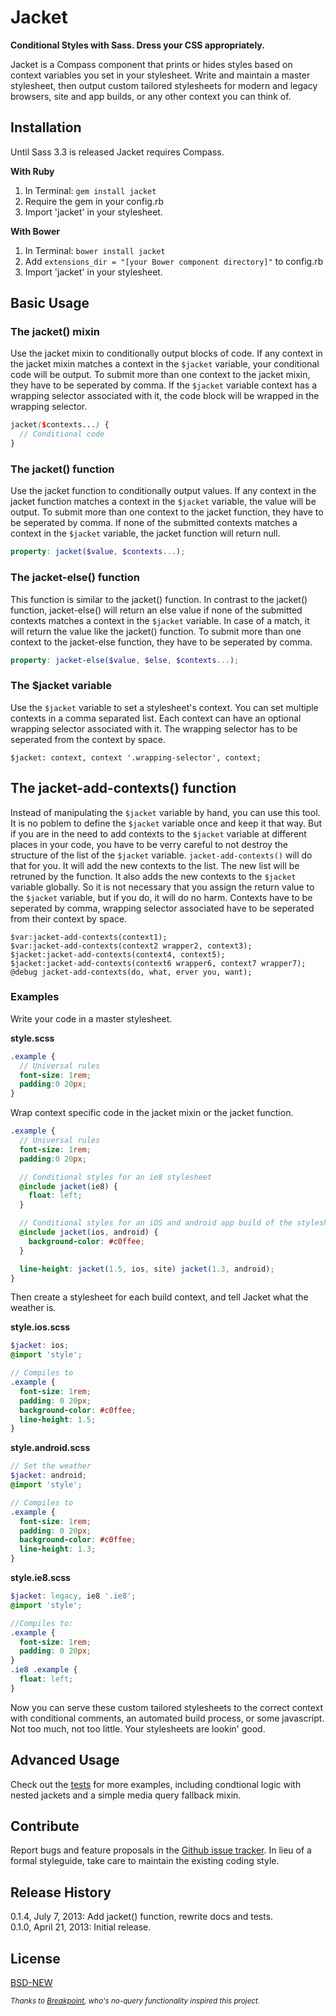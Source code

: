 # Jacket 

**Conditional Styles with Sass. Dress your CSS appropriately.**

Jacket is a Compass component that prints or hides styles based on context variables you set in your stylesheet. Write and maintain a master stylesheet, then output custom tailored stylesheets for modern and legacy browsers, site and app builds, or any other context you can think of.

## Installation

Until Sass 3.3 is released Jacket requires Compass.

**With Ruby**

1. In Terminal: `gem install jacket`
2. Require the gem in your config.rb  
3. Import 'jacket' in your stylesheet.  

**With Bower**

1. In Terminal: `bower install jacket`  
2. Add `extensions_dir = "[your Bower component directory]"` to config.rb  
3. Import 'jacket' in your stylesheet.  

## Basic Usage

### The jacket() mixin

Use the jacket mixin to conditionally output blocks of code. If any context in the jacket mixin matches a context in the `$jacket` variable, your conditional code will be output. To submit more than one context to the jacket mixin, they have to be seperated by comma. If the `$jacket` variable context has a wrapping selector associated with it, the code block will be wrapped in the wrapping selector.

```scss
jacket($contexts...) {
  // Conditional code
}
```

### The jacket() function

Use the jacket function to conditionally output values. If any context in the jacket function matches a context in the `$jacket` variable, the value will be output. To submit more than one context to the jacket function, they have to be seperated by comma. If none of the submitted contexts matches a context in the `$jacket` variable, the jacket function will return null.

```scss
property: jacket($value, $contexts...);
```

### The jacket-else() function

This function is similar to the jacket() function. In contrast to the jacket() function, jacket-else() will return an else value if none of the submitted contexts matches a context in the `$jacket` variable. In case of a match, it will return the value like the jacket() function. To submit more than one context to the jacket-else function, they have to be seperated by comma.

```scss
property: jacket-else($value, $else, $contexts...);
```

### The $jacket variable

Use the `$jacket` variable to set a stylesheet's context. You can set multiple contexts in a comma separated list. Each context can have an optional wrapping selector associated with it. The wrapping selector has to be seperated from the context by space. 

```
$jacket: context, context '.wrapping-selector', context;
```

## The jacket-add-contexts() function

Instead of manipulating the `$jacket` variable by hand, you can use this tool.
It is no poblem to define the `$jacket` variable once and keep it that way. But if you are in the need to add contexts to the `$jacket` variable at different places in your code, you have to be verry careful to not destroy the structure of the list of the `$jacket` variable.
`jacket-add-contexts()` will do that for you. It will add the new contexts to the list. The new list will be retruned by the function. It also adds the new contexts to the `$jacket` variable globally. So it is not necessary that you assign the return value to the `$jacket` variable, but if you do, it will do no harm.
Contexts have to be seperated by comma, wrapping selector associated have to be seperated from their context by space.

```
$var:jacket-add-contexts(context1); 
$var:jacket-add-contexts(context2 wrapper2, context3);     
$jacket:jacket-add-contexts(context4, context5);
$jacket:jacket-add-contexts(context6 wrapper6, context7 wrapper7);
@debug jacket-add-contexts(do, what, erver you, want);  
```

### Examples

Write your code in a master stylesheet.

**style.scss**

```scss
.example {
  // Universal rules
  font-size: 1rem;
  padding:0 20px;
}
```

Wrap context specific code in the jacket mixin or the jacket function.

```scss
.example {
  // Universal rules
  font-size: 1rem;
  padding:0 20px;

  // Conditional styles for an ie8 stylesheet
  @include jacket(ie8) {
    float: left;
  }

  // Conditional styles for an iOS and android app build of the stylesheet
  @include jacket(ios, android) {
    background-color: #c0ffee;
  }

  line-height: jacket(1.5, ios, site) jacket(1.3, android);
}
```

Then create a stylesheet for each build context, and tell Jacket what the weather is.

**style.ios.scss**

```scss
$jacket: ios;
@import 'style';

// Compiles to
.example {
  font-size: 1rem;
  padding: 0 20px;
  background-color: #c0ffee;
  line-height: 1.5;
}
```

**style.android.scss**

```scss
// Set the weather 
$jacket: android;
@import 'style';

// Compiles to
.example {
  font-size: 1rem;
  padding: 0 20px;
  background-color: #c0ffee;
  line-height: 1.3;
}
```

**style.ie8.scss**

```scss
$jacket: legacy, ie8 '.ie8';
@import 'style';

//Compiles to:
.example {
  font-size: 1rem;
  padding: 0 20px;
}
.ie8 .example {
  float: left;
}
```

Now you can serve these custom tailored stylesheets to the correct context with conditional comments, an automated build process, or some javascript. Not too much, not too little. Your stylesheets are lookin' good.

## Advanced Usage

Check out the [tests](https://github.com/Team-Sass/jacket/tree/master/test) for more examples, including condtional logic with nested jackets and a simple media query fallback mixin.

## Contribute

Report bugs and feature proposals in the [Github issue tracker](https://github.com/Team-Sass/jacket/issues). In lieu of a formal styleguide, take care to maintain the existing coding style. 

## Release History

0.1.4, July 7, 2013: Add jacket() function, rewrite docs and tests.  
0.1.0, April 21, 2013: Initial release.

## License

[BSD-NEW](http://en.wikipedia.org/wiki/BSD_License)

<small>*Thanks to [Breakpoint](https://github.com/Team-Sass/breakpoint), who's no-query functionality inspired this project.*</small>
